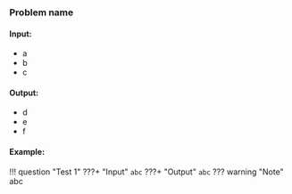### Problem name


#### Input: 
- a
- b
- c


#### Output: 
- d
- e
- f


#### Example:

!!! question "Test 1"
    ???+ "Input"
        ```
        abc
        ```
    ???+ "Output"
        ```
        abc
        ```
    ??? warning "Note"
        abc